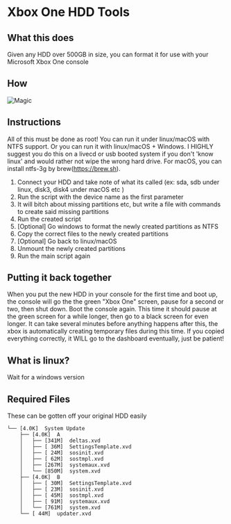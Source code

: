 Xbox One HDD Tools
==================

What this does
--------------

Given any HDD over 500GB in size, you can format it for use with your Microsoft Xbox One console


How
---

![Magic](http://i.imgur.com/56WNIjG.gif)


Instructions
------------

All of this must be done as root!
You can run it under linux/macOS with NTFS support.
Or you can run it with linux/macOS + Windows.
I HIGHLY suggest you do this on a livecd or usb booted system if you don't 'know linux' and would rather not wipe the wrong hard drive.
For macOS, you can install ntfs-3g by brew(https://brew.sh).

1. Connect your HDD and take note of what its called (ex: sda, sdb under linux, disk3, disk4 under macOS etc )
2. Run the script with the device name as the first parameter
3. It will bitch about missing partitions etc, but write a file with commands to create said missing partitions
4. Run the created script
5. [Optional] Go windows to format the newly created partitions as NTFS
6. Copy the correct files to the newly created partitions
7. [Optional] Go back to linux/macOS
8. Unmount the newly created partitions
9. Run the main script again


Putting it back together
------------------------

When you put the new HDD in your console for the first time and boot up, the console will go the the green "Xbox One" screen, pause for a second or two, then shut down. Boot the console again.  This time it should pause at the green screen for a while longer, then go to a black screen for even longer.  It can take several minutes before anything happens after this, the xbox is automatically creating temporary files during this time.  If you copied everything correctly, it WILL go to the dashboard eventually, just be patient!


What is linux?
--------------

Wait for a windows version


Required Files
--------------

These can be gotten off your original HDD easily

```
└── [4.0K]  System Update
    ├── [4.0K]  A
    │   ├── [341M]  deltas.xvd
    │   ├── [ 36M]  SettingsTemplate.xvd
    │   ├── [ 24M]  sosinit.xvd
    │   ├── [ 62M]  sostmpl.xvd
    │   ├── [267M]  systemaux.xvd
    │   └── [850M]  system.xvd
    ├── [4.0K]  B
    │   ├── [ 30M]  SettingsTemplate.xvd
    │   ├── [ 23M]  sosinit.xvd
    │   ├── [ 45M]  sostmpl.xvd
    │   ├── [ 91M]  systemaux.xvd
    │   └── [761M]  system.xvd
    └── [ 44M]  updater.xvd

```
